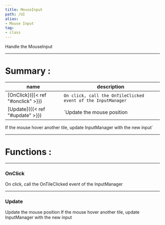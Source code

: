 ```yaml
---
title: MouseInput
path: /UI
alias: 
- Mouse Input
tag: 
- class
---
```

Handle the MouseInput

---
# Summary :
name|description
----|----
[OnClick]({{< ref "#onclick" >}}) | `On click, call the OnTileClicked event of the InputManager`
[Update]({{< ref "#update" >}}) | `Update the mouse position
If the mouse hover another tile, update InputManager with the new input`

---
# Functions :

---
### OnClick
On click, call the OnTileClicked event of the InputManager

---
### Update
Update the mouse position
If the mouse hover another tile, update InputManager with the new input
